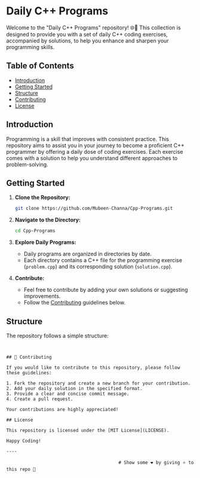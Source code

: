 # Daily C++ Programs

Welcome to the "Daily C++ Programs" repository! 🌐🚀 This collection is designed to provide you with a set of daily C++ coding exercises, accompanied by solutions, to help you enhance and sharpen your programming skills.

## Table of Contents

- [Introduction](#introduction)
- [Getting Started](#getting-started)
- [Structure](#structure)
- [Contributing](#contributing)
- [License](#license)

## Introduction

Programming is a skill that improves with consistent practice. This repository aims to assist you in your journey to become a proficient C++ programmer by offering a daily dose of coding exercises. Each exercise comes with a solution to help you understand different approaches to problem-solving.

## Getting Started

1. **Clone the Repository:**
   ```bash
   git clone https://github.com/Mubeen-Channa/Cpp-Programs.git
   ```

2. **Navigate to the Directory:**
   ```bash
   cd Cpp-Programs
   ```

3. **Explore Daily Programs:**
   - Daily programs are organized in directories by date.
   - Each directory contains a C++ file for the programming exercise (`problem.cpp`) and its corresponding solution (`solution.cpp`).

4. **Contribute:**
   - Feel free to contribute by adding your own solutions or suggesting improvements.
   - Follow the [Contributing](#contributing) guidelines below.

## Structure

The repository follows a simple structure:

```


## 🫱 Contributing

If you would like to contribute to this repository, please follow these guidelines:

1. Fork the repository and create a new branch for your contribution.
2. Add your daily solution in the specified format.
3. Provide a clear and concise commit message.
4. Create a pull request.

Your contributions are highly appreciated!

## License

This repository is licensed under the [MIT License](LICENSE).

Happy Coding!

----

                                          # Show some ❤️ by giving ⭐ to this repo 🚀
